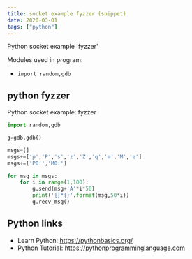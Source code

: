 ```yaml
---
title: socket example fyzzer (snippet)
date: 2020-03-01
tags: ["python"]
---
```

Python socket example 'fyzzer'


Modules used in program: 
* `import random,gdb`

## python fyzzer

Python socket example: fyzzer

```python
import random,gdb

g=gdb.gdb()

msgs=[]
msgs+=['p','P','s','z','Z','q','m','M','e']
msgs+=['P0:','M0:']

for msg in msgs:
    for i in range(1,100):
        g.send(msg+'A'*i*50)
        print('{}*{}'.format(msg,50*i))
        g.recv_msg()

```

## Python links

- Learn Python: https://pythonbasics.org/
- Python Tutorial: https://pythonprogramminglanguage.com
